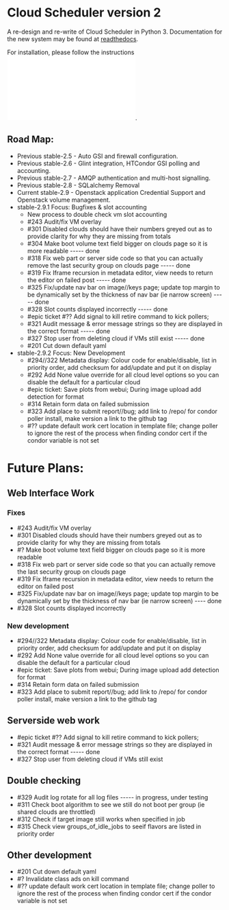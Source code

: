 # Cloud Scheduler version 2

A re-design and re-write of Cloud Scheduler in Python 3. Documentation for the new system may be found at
[readthedocs](https://cloudscheduler.readthedocs.io).

For installation, please follow the instructions ![here](ansible-playbook/README.md).

## Road Map:
- Previous stable-2.5 - Auto GSI and firewall configuration.
- Previous stable-2.6 - Glint integration, HTCondor GSI polling and accounting.
- Previous stable-2.7 - AMQP authentication and multi-host signalling.
- Previous stable-2.8 - SQLalchemy Removal
- Current stable-2.9 - Openstack application Credential Support and Openstack volume management.
- stable-2.9.1 Focus: Bugfixes & slot accounting
   - New process to double check vm slot accounting
   - #243 Audit/fix VM overlay
   - #301 Disabled clouds should have their numbers greyed out as to provide clarity for why they are missing from totals
   - #304 Make boot volume text field bigger on clouds page so it is more readable  ----- done
   - #318 Fix web part or server side code so that you can actually remove the last security group on clouds page ----- done
   - #319 Fix Iframe recursion in metadata editor, view needs to return the editor on failed post ----- done
   - #325 Fix/update nav bar on image//keys page; update top margin to be dynamically set by the thickness of nav bar (ie narrow screen) ----- done
   - #328 Slot counts displayed incorrectly ----- done
   - #epic ticket #?? Add signal to kill retire command to kick pollers;
   - #321 Audit message & error message strings so they are displayed in the correct format ----- done
   - #327 Stop user from deleting cloud if VMs still exist ----- done
   - #201 Cut down default yaml
- stable-2.9.2 Focus: New Development
   - #294//322 Metadata display: Colour code for enable/disable, list in priority order, add checksum for add/update and put it on display
   - #292 Add None value override for all cloud level options so you can disable the default for a particular cloud
   - #epic ticket: Save plots from webui; During image upload add detection for format
   - #314 Retain form data on failed submission
   - #323 Add place to submit report//bug; add link to /repo/ for condor poller install, make version a link to the github tag
   - #?? update default work cert location in template file; change poller to ignore the rest of the process when finding condor cert if the condor variable is not set

# Future Plans:
## Web Interface Work
### Fixes
- #243 Audit/fix VM overlay
- #301 Disabled clouds should have their numbers greyed out as to provide clarity for why they are missing from totals
- #? Make boot volume text field bigger on clouds page so it is more readable
- #318 Fix web part or server side code so that you can actually remove the last security group on clouds page
- #319 Fix Iframe recursion in metadata editor, view needs to return the editor on failed post
- #325 Fix/update nav bar on image//keys page; update top margin to be dynamically set by the thickness of nav bar (ie narrow screen) ---- done
- #328 Slot counts displayed incorrectly

### New development
- #294//322 Metadata display: Colour code for enable/disable, list in priority order, add checksum for add/update and put it on display
- #292 Add None value override for all cloud level options so you can disable the default for a particular cloud
- #epic ticket: Save plots from webui; During image upload add detection for format
- #314 Retain form data on failed submission
- #323 Add place to submit report//bug; add link to /repo/ for condor poller install, make version a link to the github tag


## Serverside web work
- #epic ticket #?? Add signal to kill retire command to kick pollers;
- #321 Audit message & error message strings so they are displayed in the correct format ----- done
- #327 Stop user from deleting cloud if VMs still exist

## Double checking
- #329 Audit log rotate for all log files ----- in progress, under testing
- #311 Check boot algorithm to see we still do not boot per group (ie shared clouds are throttled)
- #312 Check if target image still works when specified in job
- #315 Check view groups_of_idle_jobs to seeif flavors are listed in priority order

## Other development
- #201 Cut down default yaml
- #?  Invalidate class ads on kill command
- #?? update default work cert location in template file; change poller to ignore the rest of the process when finding condor cert if the condor variable is not set
